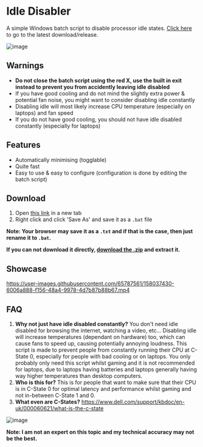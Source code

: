 # Idle Disabler
A simple Windows batch script to disable processor idle states. [Click here](https://github.com/he3als/IdleDisabler/releases) to go to the latest download/release. 

![image](https://user-images.githubusercontent.com/65787561/158037426-a82087c7-40ff-4d12-98c9-2fa8b9cacc2a.png)

## Warnings
- **Do not close the batch script using the red X, use the built in exit instead to prevent you from accidently leaving idle disabled**
- If you have good cooling and do not mind the slightly extra power & potential fan noise, you might want to consider disabling idle constantly
- Disabling idle will most likely increase CPU temperature (especially on laptops) and fan speed
- If you do not have good cooling, you should not have idle disabled constantly (especially for laptops)

## Features
- Automatically minimising (togglable)
- Quite fast
- Easy to use & easy to configure (configuration is done by editing the batch script)

## Download
1. Open [this link](https://raw.githubusercontent.com/he3als/IdleDisabler/main/DisableIdle.cmd) in a new tab
2. Right click and click 'Save As' and save it as a `.bat` file

**Note: Your browser may save it as a `.txt` and if that is the case, then just rename it to `.bat`.**

**If you can not download it directly, [download the .zip](https://github.com/he3als/IdleDisabler/archive/refs/heads/main.zip) and extract it.**

## Showcase

https://user-images.githubusercontent.com/65787561/158037430-6006a888-f156-48a4-9978-4d7b87b88b67.mp4

## FAQ
1. **Why not just have idle disabled constantly?** You don't need idle disabled for browsing the internet, watching a video, etc... Disabling idle will increase temperatures (dependant on hardware) too, which can cause fans to speed up, causing potentially annoying loudness. This script is made to prevent people from constantly running their CPU at C-State 0, especially for people with bad cooling or on laptops. You only probably only need this script whilst gaming and it is not recommended for laptops, due to laptops having batteries and laptops generally having way higher temperatures than desktop computers.
2. **Who is this for?** This is for people that want to make sure that their CPU is in C-State 0 for optimal latency and performance whilst gaming and not in-between C-State 1 and 0.
3. **What even are C-States?** https://www.dell.com/support/kbdoc/en-uk/000060621/what-is-the-c-state

![image](https://user-images.githubusercontent.com/65787561/160692853-58b9e9d2-c119-4223-97c7-7427d208f7e8.png)

**Note: I am not an expert on this topic and my technical accuracy may not be the best.**
